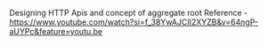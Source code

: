 Designing HTTP Apis and concept of aggregate root 
Reference - https://www.youtube.com/watch?si=f_38YwAJCII2XYZB&v=64ngP-aUYPc&feature=youtu.be 
 
